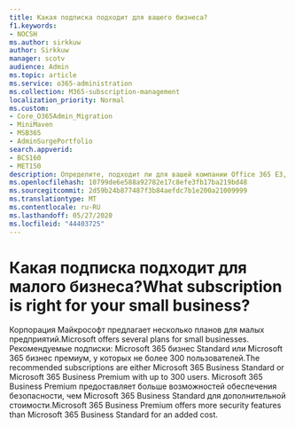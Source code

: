 ```yaml
---
title: Какая подписка подходит для вашего бизнеса?
f1.keywords:
- NOCSH
ms.author: sirkkuw
author: Sirkkuw
manager: scotv
audience: Admin
ms.topic: article
ms.service: o365-administration
ms.collection: M365-subscription-management
localization_priority: Normal
ms.custom:
- Core_O365Admin_Migration
- MiniMaven
- MSB365
- AdminSurgePortfolio
search.appverid:
- BCS160
- MET150
description: Определите, подходит ли для вашей компании Office 365 E3, Microsoft 365 бизнес Standard или Microsoft 365 бизнес премиум.
ms.openlocfilehash: 10799de6e588a92782e17c8efe3fb17ba219bd48
ms.sourcegitcommit: 2d59b24b877487f3b84aefdc7b1e200a21009999
ms.translationtype: MT
ms.contentlocale: ru-RU
ms.lasthandoff: 05/27/2020
ms.locfileid: "44403725"
---
```

# <a name="what-subscription-is-right-for-your-small-business"></a><span data-ttu-id="899d6-103">Какая подписка подходит для малого бизнеса?</span><span class="sxs-lookup"><span data-stu-id="899d6-103">What subscription is right for your small business?</span></span>

<span data-ttu-id="899d6-104">Корпорация Майкрософт предлагает несколько планов для малых предприятий.</span><span class="sxs-lookup"><span data-stu-id="899d6-104">Microsoft offers several plans for small businesses.</span></span> <span data-ttu-id="899d6-105">Рекомендуемые подписки: Microsoft 365 бизнес Standard или Microsoft 365 бизнес премиум, у которых не более 300 пользователей.</span><span class="sxs-lookup"><span data-stu-id="899d6-105">The recommended subscriptions are either Microsoft 365 Business Standard or Microsoft 365 Business Premium with up to 300 users.</span></span> <span data-ttu-id="899d6-106">Microsoft 365 Business Premium предоставляет больше возможностей обеспечения безопасности, чем Microsoft 365 Business Standard для дополнительной стоимости.</span><span class="sxs-lookup"><span data-stu-id="899d6-106">Microsoft 365 Business Premium offers more security features than Microsoft 365 Business Standard for an added cost.</span></span>

